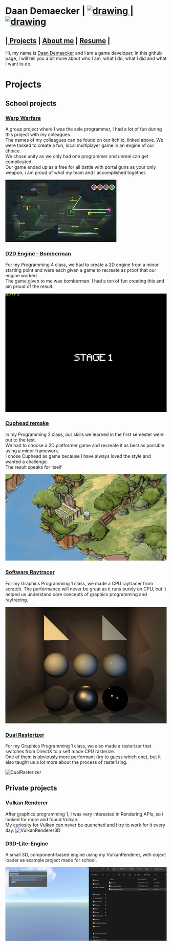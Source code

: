 # Daan Demaecker | <a href="https://www.linkedin.com/in/daan-demaecker-3737b0265/"><img src="https://content.linkedin.com/content/dam/me/business/en-us/amp/brand-site/v2/bg/LI-Bug.svg.original.svg" alt="drawing" width="25"/> | <a href="https://github.com/DaanDemaecker"><img src="https://github.githubassets.com/assets/GitHub-Mark-ea2971cee799.png" alt="drawing" width="25"/>

## | [Projects](#Projects)  |    [About me](AboutMe.md)  |    [Resume](Content/DaanDemaeckerCV.pdf) |
Hi, my name is [Daan Demaecker](AboutMe.md) and I am a game developer, in this github page, I will tell you a bit more about who I am, what I do, what I did and what I want to do.  

# Projects
## School projects
### [Warp Warfare](https://luckyelias.itch.io/group29-warp-warfare)
A group project where I was the sole programmer, I had a lot of fun during this project with my coleagues.  
The names of my colleagues can be found on our Itch.io, linked above.
We were tasked to create a fun, local multiplayer game in an engine of our choice.  
We chose unity as we only had one programmer and unreal can get complicated.  
Our game ended up as a free for all battle with portal guns as your only weapon, i am proud
of what my team and I accomplished together.  

![Warp Warfare](Content/WarpWarfare.png)


### [D2D Engine - Bomberman](https://github.com/DaanDemaecker/D2DEngine)
For my Programming 4 class, we had to create a 2D engine from a minor starting point and were each given a game to recreate as proof that our engine worked.  
The game given to me was bomberman. I had a ton of fun creating this and am proud of the result.  

![bomberman](Content/Bomberman.gif)


### [Cuphead remake](https://github.com/DaanDemaecker/CupheadRemake)
In my Programming 2 class, our skills we learned in the first semester were put to the test.  
We had to choose a 2D platformer game and recreate it as best as possible using a minor framework.  
I chose Cuphead as game because I have always loved the style and wanted a challenge.  
The result speaks for itself

![Cuphead](Content/Cuphead.gif)


### [Software Raytracer](https://github.com/DaanDemaecker/RayTracer)
For my Graphics Programming 1 class, we made a CPU raytracer from scratch. 
The performance will never be great as it runs purely on CPU, but it helped us understand core concepts of graphics programming and raytracing.  

![RayTracer](Content/RayTracer.gif)


### [Dual Rasterizer](https://github.com/DaanDemaecker/DualRasterizer)
For my Graphics Programming 1 class, we also made a rasterizer that switches from DirectX to a self made CPU rasterize.  
One of them is obviously more performant (try to guess which one), but it also taught us a lot more about the process of rasterising.  

![DualRasterizer](Content/DualRasterizer.gif)


## Private projects

### [Vulkan Renderer](https://github.com/DaanDemaecker/VulkanRenderer)
After graphics programming 1, I was very interested in Rendering APIs, so i looked for more and found Vulkan.  
My curiosity for Vulkan can never be quenched and i try to work for it every day.
![VulkanRenderer3D](Content/VulkanRenderer3D.gif)


### [D3D-Lite-Engine](https://github.com/DaanDemaecker/D3D-Lite-Engine)
A small 3D, component-based engine using my VulkanRenderer, with object loader as example project made for school.

![object loader](Content/D3D-Lite-Engine.gif)
